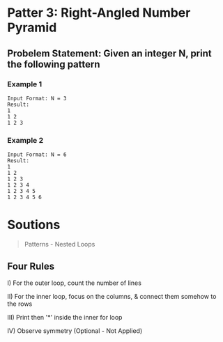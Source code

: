 # Patter 3: Right-Angled Number Pyramid

## Probelem Statement: Given an integer N, print the following pattern

### Example 1

```
Input Format: N = 3
Result:
1
1 2
1 2 3
```

### Example 2

```
Input Format: N = 6
Result:
1
1 2
1 2 3
1 2 3 4
1 2 3 4 5
1 2 3 4 5 6
```

# Soutions

> Patterns - Nested Loops

## Four Rules

I) For the outer loop, count the number of lines

II) For the inner loop, focus on the columns, & connect them somehow to the rows

III) Print then '\*' inside the inner for loop

IV) Observe symmetry (Optional - Not Applied)
